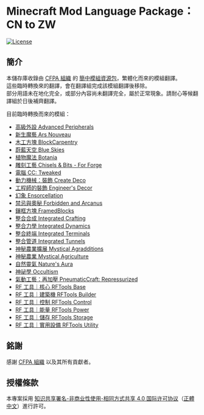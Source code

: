 # Minecraft Mod Language Package：CN to ZW

[![License][license_badge]][license]

## **簡介**

本儲存庫收錄由 [CFPA 組織][cfpa] 的 [簡中模組資源包][MMLP]，繁體化而來的模組翻譯。<br>
這些臨時轉換來的翻譯，會在翻譯組完成該模組翻譯後移除。<br>
部分用語未在地化完全，或部分內容尚未翻譯完全，屬於正常現象。請耐心等候翻譯組於日後補齊翻譯。<br>

目前臨時轉換而來的模組：<br>

* [高級外設 Advanced Peripherals][advancedperipherals]
* [新生魔藝 Ars Nouveau][ars_nouveau]
* [木工方塊 BlockCarpentry][blockcarpentry]
* [蔚藍天空 Blue Skies][blueskies]
* [植物魔法 Botania][botania]
* [雕刻工藝 Chisels & Bits - For Forge][chiselsandbits]
* [電腦 CC: Tweaked][computercraft]
* [動力機械：裝飾 Create Deco][createdeco]
* [工程師的裝飾 Engineer's Decor][engineersdecor]
* [幻象 Ensorcellation][ensorcellation]
* [禁忌與奧秘 Forbidden and Arcanus][forbidden_arcanus]
* [鑲框方塊 FramedBlocks][framedblocks]
* [整合合成 Integrated Crafting][integratedcrafting]
* [整合力學 Integrated Dynamics][integrateddynamics]
* [整合終端 Integrated Terminals][integratedterminals]
* [整合管道 Integrated Tunnels][integratedtunnels]
* [神秘農業擴展 Mystical Agradditions][mysticalagradditions]
* [神秘農業 Mystical Agriculture][mysticalagriculture]
* [自然靈氣 Nature's Aura][naturesaura]
* [神祕學 Occultism][occultism]
* [氣動工藝：再加壓 PneumaticCraft: Repressurized][pneumaticcraft]
* [RF 工具｜核心 RFTools Base][rftoolsbase]
* [RF 工具｜建築機 RFTools Builder][rftoolsbuilder]
* [RF 工具｜控制 RFTools Control][rftoolscontrol]
* [RF 工具｜能量 RFTools Power][rftoolspower]
* [RF 工具｜儲存 RFTools Storage][rftoolsstorage]
* [RF 工具｜實用設備 RFTools Utility][rftoolsutility]

## **銘謝**

感謝 [CFPA 組織][cfpa] 以及其所有貢獻者。

## **授權條款**

本專案採用 [知识共享署名-非商业性使用-相同方式共享 4.0 国际许可协议][license]（[正體中文]）進行許可。

<!-- Badges -->
[license_badge]: https://img.shields.io/badge/License-CC%20BY--NC--SA%204.0-orange?style=for-the-badge

<!-- Links -->
[cfpa]: https://github.com/CFPAOrg
[mmlp]: https://github.com/CFPAOrg/Minecraft-Mod-Language-Package
[advancedperipherals]: https://www.curseforge.com/minecraft/mc-mods/advanced-peripherals
[ars_nouveau]: https://www.curseforge.com/minecraft/mc-mods/ars-nouveau
[blockcarpentry]: https://www.curseforge.com/minecraft/mc-mods/blockcarpentry
[blueskies]: https://www.curseforge.com/minecraft/mc-mods/blue-skies
[botania]: https://www.curseforge.com/minecraft/mc-mods/botania
[chiselsandbits]: https://www.curseforge.com/minecraft/mc-mods/chisels-bits
[computercraft]: https://www.curseforge.com/minecraft/mc-mods/cc-tweaked
[createdeco]: https://www.curseforge.com/minecraft/mc-mods/create-deco
[engineersdecor]: https://www.curseforge.com/minecraft/mc-mods/engineers-decor
[ensorcellation]: https://www.curseforge.com/minecraft/mc-mods/ensorcellation
[forbidden_arcanus]: https://www.curseforge.com/minecraft/mc-mods/forbidden-arcanus
[framedblocks]: https://www.curseforge.com/minecraft/mc-mods/framedblocks
[integratedcrafting]: https://www.curseforge.com/minecraft/mc-mods/integrated-crafting
[integrateddynamics]: https://www.curseforge.com/minecraft/mc-mods/integrated-dynamics
[integratedterminals]: https://www.curseforge.com/minecraft/mc-mods/integrated-terminals
[integratedtunnels]: https://www.curseforge.com/minecraft/mc-mods/integrated-tunnels
[mysticalagradditions]: https://www.curseforge.com/minecraft/mc-mods/mystical-agradditions
[mysticalagriculture]: https://www.curseforge.com/minecraft/mc-mods/mystical-agriculture
[naturesaura]: https://www.curseforge.com/minecraft/mc-mods/natures-aura
[occultism]: https://www.curseforge.com/minecraft/mc-mods/occultism
[pneumaticcraft]: https://www.curseforge.com/minecraft/mc-mods/pneumaticcraft-repressurized
[rftoolsbase]: https://www.curseforge.com/minecraft/mc-mods/rftools-base
[rftoolsbuilder]: https://www.curseforge.com/minecraft/mc-mods/rftools-builder
[rftoolscontrol]: https://www.curseforge.com/minecraft/mc-mods/rftools-control
[rftoolspower]: https://www.curseforge.com/minecraft/mc-mods/rftools-power
[rftoolsstorage]: https://www.curseforge.com/minecraft/mc-mods/rftools-storage
[rftoolsutility]: https://www.curseforge.com/minecraft/mc-mods/rftools-utility
[license]: LICENSE
[正體中文]: https://creativecommons.org/licenses/by-nc-sa/4.0/deed.zh_TW
